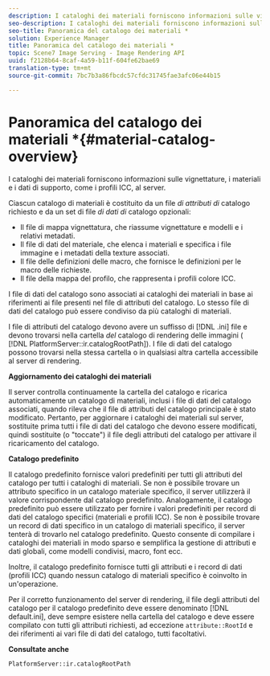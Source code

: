 ```yaml
---
description: I cataloghi dei materiali forniscono informazioni sulle vignettature, i materiali e i dati di supporto, come i profili ICC, al server.
seo-description: I cataloghi dei materiali forniscono informazioni sulle vignettature, i materiali e i dati di supporto, come i profili ICC, al server.
seo-title: Panoramica del catalogo dei materiali *
solution: Experience Manager
title: Panoramica del catalogo dei materiali *
topic: Scene7 Image Serving - Image Rendering API
uuid: f2128b64-8caf-4a59-b11f-604fe62bae69
translation-type: tm+mt
source-git-commit: 7bc7b3a86fbcdc57cfdc31745fae3afc06e44b15

---
```



# Panoramica del catalogo dei materiali *{#material-catalog-overview}

I cataloghi dei materiali forniscono informazioni sulle vignettature, i materiali e i dati di supporto, come i profili ICC, al server.

Ciascun catalogo di materiali è costituito da un file *di attributi di* catalogo richiesto e da un set di file *di dati di* catalogo opzionali:

* Il file di mappa vignettatura, che riassume vignettature e modelli e i relativi metadati.
* Il file di dati del materiale, che elenca i materiali e specifica i file immagine e i metadati della texture associati.
* Il file delle definizioni delle macro, che fornisce le definizioni per le macro delle richieste.
* Il file della mappa del profilo, che rappresenta i profili colore ICC.

I file di dati del catalogo sono associati ai cataloghi dei materiali in base ai riferimenti ai file presenti nel file di attributi del catalogo. Lo stesso file di dati del catalogo può essere condiviso da più cataloghi di materiali.

I file di attributi del catalogo devono avere un suffisso di [!DNL .ini] file e devono trovarsi nella cartella *del* catalogo di rendering delle immagini ( [!DNL PlatformServer::ir.catalogRootPath]). I file di dati del catalogo possono trovarsi nella stessa cartella o in qualsiasi altra cartella accessibile al server di rendering.

**Aggiornamento dei cataloghi dei materiali**

Il server controlla continuamente la cartella del catalogo e ricarica automaticamente un catalogo di materiali, inclusi i file di dati del catalogo associati, quando rileva che il file di attributi del catalogo principale è stato modificato. Pertanto, per aggiornare i cataloghi dei materiali sul server, sostituite prima tutti i file di dati del catalogo che devono essere modificati, quindi sostituite (o &quot;toccate&quot;) il file degli attributi del catalogo per attivare il ricaricamento del catalogo.

**Catalogo predefinito**

Il catalogo predefinito fornisce valori predefiniti per tutti gli attributi del catalogo per tutti i cataloghi di materiali. Se non è possibile trovare un attributo specifico in un catalogo materiale specifico, il server utilizzerà il valore corrispondente dal catalogo predefinito. Analogamente, il catalogo predefinito può essere utilizzato per fornire i valori predefiniti per record di dati del catalogo specifici (materiali e profili ICC). Se non è possibile trovare un record di dati specifico in un catalogo di materiali specifico, il server tenterà di trovarlo nel catalogo predefinito. Questo consente di compilare i cataloghi dei materiali in modo sparso e semplifica la gestione di attributi e dati globali, come modelli condivisi, macro, font ecc.

Inoltre, il catalogo predefinito fornisce tutti gli attributi e i record di dati (profili ICC) quando nessun catalogo di materiali specifico è coinvolto in un&#39;operazione.

Per il corretto funzionamento del server di rendering, il file degli attributi del catalogo per il catalogo predefinito deve essere denominato [!DNL default.ini], deve sempre esistere nella cartella del catalogo e deve essere compilato con tutti gli attributi richiesti, ad eccezione `attribute::RootId` e dei riferimenti ai vari file di dati del catalogo, tutti facoltativi.

**Consultate anche**

`PlatformServer::ir.catalogRootPath`
